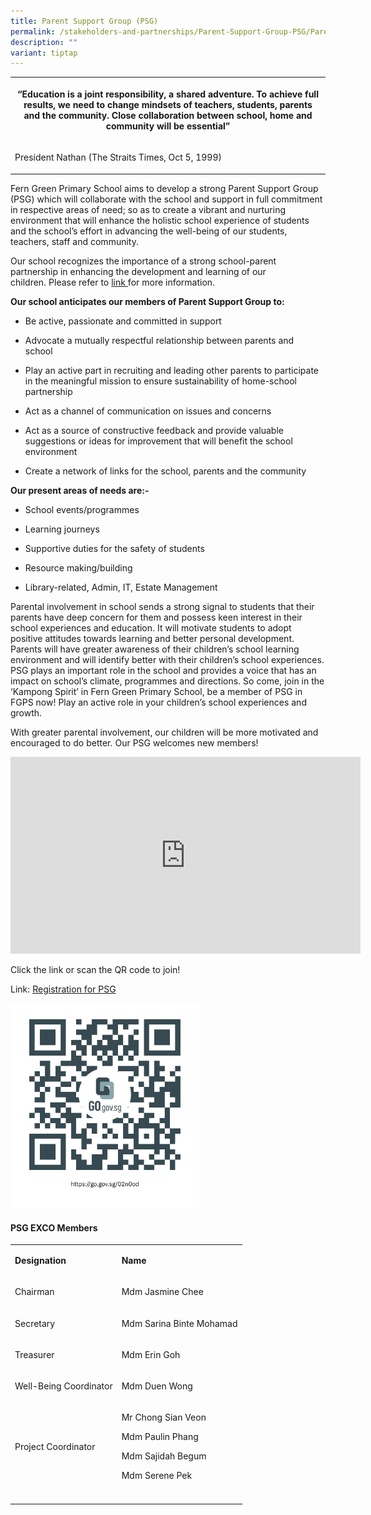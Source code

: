 ```yaml
---
title: Parent Support Group (PSG)
permalink: /stakeholders-and-partnerships/Parent-Support-Group-PSG/Parent-Support-Group-PSG/
description: ""
variant: tiptap
---
```

<table style="minWidth: 25px">
<colgroup>
<col>
</colgroup>
<tbody>
<tr>
<th rowspan="1" colspan="1">
<p>“Education is a joint responsibility, a shared adventure. To achieve full
results, we need to change mindsets of teachers, students, parents and
the community. Close collaboration between school, home and community will
be essential”</p>
</th>
</tr>
<tr>
<td rowspan="1" colspan="1">
<p>President Nathan (The Straits Times, Oct 5, 1999)</p>
</td>
</tr>
</tbody>
</table>
<p>Fern Green Primary School aims to develop a strong Parent Support Group
(PSG) which will collaborate with the school and support in full commitment
in respective areas of need; so as to create a vibrant and nurturing environment
that will enhance the holistic school experience of students and the school’s
effort in advancing the well-being of our students, teachers, staff and
community.</p>
<p>Our school recognizes the importance of a strong school-parent partnership
in enhancing the development and learning of our children.&nbsp;Please
refer to <a href="https://www.moe.gov.sg/parentkit" rel="noopener nofollow" target="_blank">link </a>for
more information.</p>
<p><strong>Our school anticipates our members of Parent Support Group to:</strong>&nbsp;</p>
<ul>
<li>
<p>Be active, passionate and committed in support&nbsp;</p>
</li>
<li>
<p>Advocate a mutually respectful relationship between parents and school&nbsp;</p>
</li>
<li>
<p>Play an active part in recruiting and leading other parents to participate
in the meaningful mission to ensure sustainability of home-school partnership&nbsp;</p>
</li>
<li>
<p>Act as a channel of communication on issues and concerns&nbsp;</p>
</li>
<li>
<p>Act as a source of constructive feedback and provide valuable suggestions
or ideas for improvement that will benefit the school environment&nbsp;</p>
</li>
<li>
<p>Create a network of links for the school, parents and the community</p>
</li>
</ul>
<p><strong>Our present areas of needs are:-</strong>
</p>
<ul>
<li>
<p>School events/programmes</p>
</li>
<li>
<p>Learning journeys</p>
</li>
<li>
<p>Supportive duties for the safety of students</p>
</li>
<li>
<p>Resource making/building</p>
</li>
<li>
<p>Library-related, Admin, IT, Estate Management</p>
</li>
</ul>
<p>Parental involvement in school sends a strong signal to students that
their parents have deep concern for them and possess keen interest in their
school experiences and education. It will motivate students to adopt positive
attitudes towards learning and better personal development. Parents will
have greater awareness of their children’s school learning environment
and will identify better with their children’s school experiences. PSG
plays an important role in the school and provides a voice that has an
impact on school’s climate, programmes and directions. So come, join in
the ‘Kampong Spirit’ in Fern Green Primary School, be a member of PSG in
FGPS now! Play an active role in your children’s school experiences and
growth.</p>
<p>With greater parental involvement, our children will be more motivated
and encouraged to do better. Our PSG welcomes new members!</p>
<div class="iframe-wrapper">
<iframe height="315" width="560" allowfullscreen="true" frameborder="0" src="https://www.youtube.com/embed/T9zKbfFydeU?si=Fc_L42DoDGDJSawb"></iframe>
</div>
<p>Click the link or scan the QR code to join!</p>
<p>Link: <a href="https://form.gov.sg/6377070b54bd0e0012035266" rel="noopener nofollow" target="_blank">Registration for PSG</a>
</p>
<div class="isomer-image-wrapper">
<img style="width: 60%;" height="auto" width="100%" alt="" src="/images/PSG/psg%202023.png">
</div>
<p></p>
<h4><strong>PSG EXCO Members</strong></h4>
<table style="minWidth: 50px">
<colgroup>
<col>
<col>
</colgroup>
<tbody>
<tr>
<td rowspan="1" colspan="1">
<p><strong>Designation</strong>
</p>
</td>
<td rowspan="1" colspan="1">
<p><strong>Name</strong>
</p>
</td>
</tr>
<tr>
<td rowspan="1" colspan="1">
<p>Chairman</p>
</td>
<td rowspan="1" colspan="1">
<p>Mdm Jasmine Chee</p>
</td>
</tr>
<tr>
<td rowspan="1" colspan="1">
<p>Secretary</p>
</td>
<td rowspan="1" colspan="1">
<p>Mdm Sarina Binte Mohamad</p>
</td>
</tr>
<tr>
<td rowspan="1" colspan="1">
<p>Treasurer</p>
</td>
<td rowspan="1" colspan="1">
<p>Mdm Erin Goh</p>
</td>
</tr>
<tr>
<td rowspan="1" colspan="1">
<p>Well-Being Coordinator</p>
</td>
<td rowspan="1" colspan="1">
<p>Mdm Duen Wong</p>
</td>
</tr>
<tr>
<td rowspan="1" colspan="1">
<p>Project Coordinator</p>
</td>
<td rowspan="1" colspan="1">
<p>Mr Chong Sian Veon</p>
<p>Mdm Paulin Phang</p>
<p>Mdm Sajidah Begum</p>
<p>Mdm Serene Pek</p>
</td>
</tr>
<tr>
<td rowspan="1" colspan="1">
<p></p>
</td>
<td rowspan="1" colspan="1">
<p></p>
</td>
</tr>
</tbody>
</table>
<p></p>